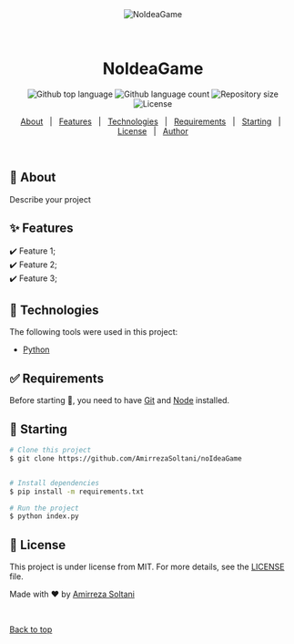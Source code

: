 <div align="center" id="top"> 
  <img src="./.github/app.gif" alt="NoIdeaGame" />

  &#xa0;

  <!-- <a href="https://noideagame.netlify.app">Demo</a> -->
</div>

<h1 align="center">NoIdeaGame</h1>

<p align="center">
  <img alt="Github top language" src="https://img.shields.io/github/languages/top/AmirrezaSoltani/noideagame?color=56BEB8">

  <img alt="Github language count" src="https://img.shields.io/github/languages/count/AmirrezaSoltani/noideagame?color=56BEB8">

  <img alt="Repository size" src="https://img.shields.io/github/repo-size/AmirrezaSoltani/noideagame?color=56BEB8">

  <img alt="License" src="https://img.shields.io/github/license/AmirrezaSoltani/noideagame?color=56BEB8">

  <!-- <img alt="Github issues" src="https://img.shields.io/github/issues/AmirrezaSoltani/noideagame?color=56BEB8" /> -->

  <!-- <img alt="Github forks" src="https://img.shields.io/github/forks/AmirrezaSoltani/noideagame?color=56BEB8" /> -->

  <!-- <img alt="Github stars" src="https://img.shields.io/github/stars/AmirrezaSoltani/noideagame?color=56BEB8" /> -->
</p>

<!-- Status -->

<!-- <h4 align="center"> 
	🚧  NoIdeaGame 🚀 Under construction...  🚧
</h4> 

<hr> -->

<p align="center">
  <a href="#dart-about">About</a> &#xa0; | &#xa0; 
  <a href="#sparkles-features">Features</a> &#xa0; | &#xa0;
  <a href="#rocket-technologies">Technologies</a> &#xa0; | &#xa0;
  <a href="#white_check_mark-requirements">Requirements</a> &#xa0; | &#xa0;
  <a href="#checkered_flag-starting">Starting</a> &#xa0; | &#xa0;
  <a href="#memo-license">License</a> &#xa0; | &#xa0;
  <a href="https://github.com/AmirrezaSoltani" target="_blank">Author</a>
</p>

<br>

## :dart: About ##

Describe your project

## :sparkles: Features ##

:heavy_check_mark: Feature 1;\
:heavy_check_mark: Feature 2;\
:heavy_check_mark: Feature 3;

## :rocket: Technologies ##

The following tools were used in this project:

- [Python](https://www.python.org/)

## :white_check_mark: Requirements ##

Before starting :checkered_flag:, you need to have [Git](https://git-scm.com) and [Node](https://nodejs.org/en/) installed.

## :checkered_flag: Starting ##

```bash
# Clone this project
$ git clone https://github.com/AmirrezaSoltani/noIdeaGame


# Install dependencies
$ pip install -m requirements.txt

# Run the project
$ python index.py

```

## :memo: License ##

This project is under license from MIT. For more details, see the [LICENSE](LICENSE.md) file.


Made with :heart: by <a href="https://github.com/AmirrezaSoltani" target="_blank">Amirreza Soltani</a>

&#xa0;

<a href="#top">Back to top</a>
